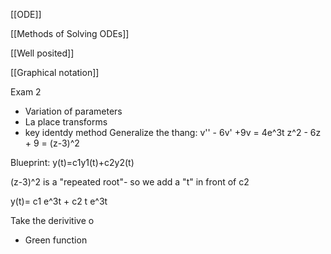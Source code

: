 [[ODE]]


[[Methods of Solving ODEs]]


[[Well posited]]


[[Graphical notation]]



Exam 2

- Variation of parameters
- La place transforms 
- key identdy method
Generalize the thang: v'' - 6v' +9v = 4e^3t
z^2 - 6z + 9 = (z-3)^2

Blueprint: y(t)=c1y1(t)+c2y2(t)

(z-3)^2 is a "repeated root"- so we add a "t" in front of c2

y(t)= c1 e^3t + c2 t e^3t

Take the derivitive o
- Green function
